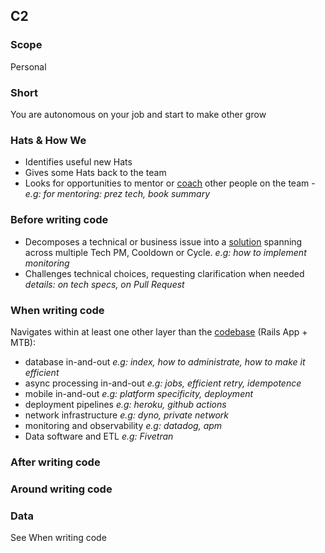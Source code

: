 ## C2
### Scope

Personal

### Short

You are autonomous on your job and start to make other grow

### Hats & How We

- Identifies useful new Hats
- Gives some Hats back to the team
- Looks for opportunities to mentor or [coach](https://www.notion.so/mokacare/Coach-15c35b2d0a5a4e4382d2aba19faf9b37) other people on the team - _e.g: for mentoring: prez tech, book summary_

### Before writing code

- Decomposes a technical or business issue into a [solution](https://github.com/moka-care/levels/blob/guidelines.md#probleme-resolution) spanning across multiple Tech PM, Cooldown or Cycle. _e.g: how to implement monitoring_
- Challenges technical choices, requesting clarification when needed _details: on tech specs, on Pull Request_

### When writing code

Navigates within at least one other layer than the [codebase](https://github.com/moka-care/levels/blob/guidelines.md#code-vs-stack) (Rails App + MTB):
  - database in-and-out _e.g: index, how to administrate, how to make it efficient_
  - async processing in-and-out _e.g: jobs, efficient retry, idempotence_
  - mobile in-and-out _e.g: platform specificity, deployment_
  - deployment pipelines _e.g: heroku, github actions_
  - network infrastructure _e.g: dyno, private network_
  - monitoring and observability _e.g: datadog, apm_
  - Data software and ETL _e.g: Fivetran_

### After writing code


### Around writing code


### Data

See When writing code